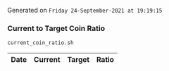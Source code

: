 Generated on `Friday 24-September-2021 at 19:19:15`

### Current to Target Coin Ratio
`current_coin_ratio.sh`

Date|Current|Target|Ratio
---|---|---|---
